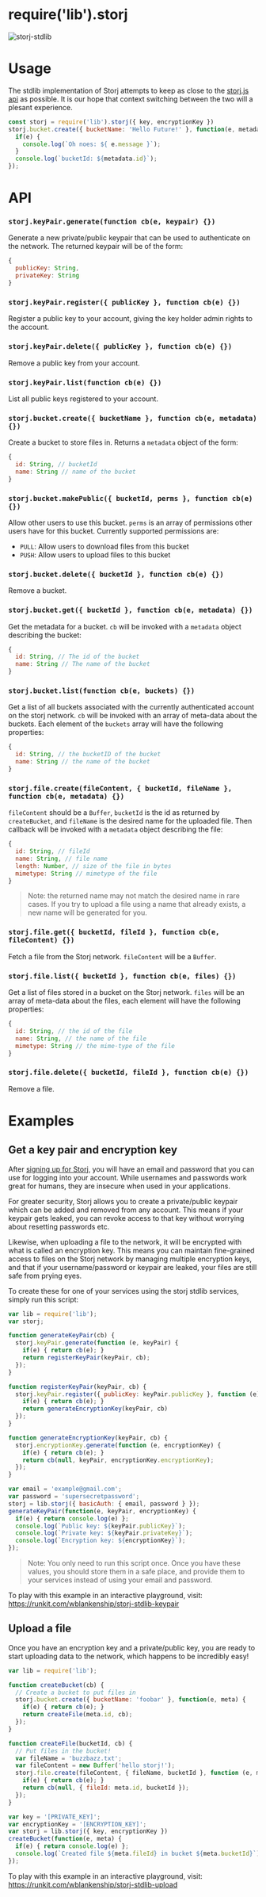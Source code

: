 require('lib').storj
====================

![storj-stdlib](http://i.imgur.com/yVPR6Bi.png)

# Usage

The stdlib implementation of Storj attempts to keep as close to the [storj.js api](https://github.com/storj/storj.js) as possible. It is our hope that context switching between the two will a plesant experience.

```js
const storj = require('lib').storj({ key, encryptionKey })
storj.bucket.create({ bucketName: 'Hello Future!' }, function(e, metadata) {
  if(e) {
    console.log(`Oh noes: ${ e.message }`);
  }
  console.log(`bucketId: ${metadata.id}`);
});
```

# API

### `storj.keyPair.generate(function cb(e, keypair) {})`

Generate a new private/public keypair that can be used to authenticate on the network. The returned keypair will be of the form:

```js
{
  publicKey: String,
  privateKey: String
}
```

### `storj.keyPair.register({ publicKey }, function cb(e) {})`

Register a public key to your account, giving the key holder admin rights to the account.

### `storj.keyPair.delete({ publicKey }, function cb(e) {})`

Remove a public key from your account.

### `storj.keyPair.list(function cb(e) {})`

List all public keys registered to your account.

### `storj.bucket.create({ bucketName }, function cb(e, metadata) {})`

Create a bucket to store files in. Returns a `metadata` object of the form:

```js
{
  id: String, // bucketId
  name: String // name of the bucket
}
```

### `storj.bucket.makePublic({ bucketId, perms }, function cb(e) {})`

Allow other users to use this bucket. `perms` is an array of permissions other users have for this bucket. Currently supported permissions are:

* `PULL`: Allow users to download files from this bucket
* `PUSH`: Allow users to upload files to this bucket

### `storj.bucket.delete({ bucketId }, function cb(e) {})`

Remove a bucket.

### `storj.bucket.get({ bucketId }, function cb(e, metadata) {})`

Get the metadata for a bucket. `cb` will be invoked with a `metadata` object describing the bucket:

```js
{
  id: String, // The id of the bucket
  name: String // The name of the bucket
}
```

### `storj.bucket.list(function cb(e, buckets) {})`

Get a list of all buckets associated with the currently authenticated account on the storj network. `cb` will be invoked with an array of meta-data about the buckets. Each element of the `buckets` array will have the following properties:

```js
{
  id: String, // the bucketID of the bucket
  name: String // the name of the bucket
}
```

### `storj.file.create(fileContent, { bucketId, fileName }, function cb(e, metadata) {})`

`fileContent` should be a `Buffer`, `bucketId` is the id as returned by `createBucket`, and `fileName` is the desired name for the uploaded file. Then callback will be invoked with a `metadata` object describing the file:

```js
{
  id: String, // fileId
  name: String, // file name
  length: Number, // size of the file in bytes
  mimetype: String // mimetype of the file
}
```

> Note: the returned name may not match the desired name in rare cases. If you try to upload a file using a name that already exists, a new name will be generated for you.

### `storj.file.get({ bucketId, fileId }, function cb(e, fileContent) {})`

Fetch a file from the Storj network. `fileContent` will be a `Buffer`.

### `storj.file.list({ bucketId }, function cb(e, files) {})`

Get a list of files stored in a bucket on the Storj network. `files` will be an array of meta-data about the files, each element will have the following properties:

```js
{
  id: String, // the id of the file
  name: String, // the name of the file
  mimetype: String // the mime-type of the file
}
```

### `storj.file.delete({ bucketId, fileId }, function cb(e) {})`

Remove a file.

# Examples

## Get a key pair and encryption key

After [signing up for Storj](https://app.storj.io/#/signup), you will have an email and password that you can use for logging into your account. While usernames and passwords work great for humans, they are insecure when used in your applications.

For greater security, Storj allows you to create a private/public keypair which can be added and removed from any account. This means if your keypair gets leaked, you can revoke access to that key without worrying about resetting passwords etc.

Likewise, when uploading a file to the network, it will be encrypted with what is called an encryption key. This means you can maintain fine-grained access to files on the Storj network by managing multiple encryption keys, and that if your username/password or keypair are leaked, your files are still safe from prying eyes.

To create these for one of your services using the storj stdlib services, simply run this script:

```js
var lib = require('lib');
var storj;

function generateKeyPair(cb) {
  storj.keyPair.generate(function (e, keyPair) {
    if(e) { return cb(e); }
    return registerKeyPair(keyPair, cb);
  });
}

function registerKeyPair(keyPair, cb) {
  storj.keyPair.register({ publicKey: keyPair.publicKey }, function (e) {
    if(e) { return cb(e); }
    return generateEncryptionKey(keyPair, cb)
  });
}

function generateEncryptionKey(keyPair, cb) {
  storj.encryptionKey.generate(function (e, encryptionKey) {
    if(e) { return cb(e); }
    return cb(null, keyPair, encryptionKey.encryptionKey);
  });
}

var email = 'example@gmail.com';
var password = 'supersecretpassword';
storj = lib.storj({ basicAuth: { email, password } });
generateKeyPair(function(e, keyPair, encryptionKey) {
  if(e) { return console.log(e) };
  console.log(`Public key: ${keyPair.publicKey}`);
  console.log(`Private key: ${keyPair.privateKey}`);
  console.log(`Encryption key: ${encryptionKey}`);
});
```

> Note: You only need to run this script once. Once you have these values, you should store them in a safe place, and provide them to your services instead of using your email and password.

To play with this example in an interactive playground, visit: https://runkit.com/wblankenship/storj-stdlib-keypair

## Upload a file

Once you have an encryption key and a private/public key, you are ready to start uploading data to the network, which happens to be incredibly easy!

```js
var lib = require('lib');

function createBucket(cb) {
  // Create a bucket to put files in
  storj.bucket.create({ bucketName: 'foobar' }, function(e, meta) {
    if(e) { return cb(e); }
    return createFile(meta.id, cb);
  });
}

function createFile(bucketId, cb) {
  // Put files in the bucket!
  var fileName = 'buzzbazz.txt';
  var fileContent = new Buffer('hello storj!');
  storj.file.create(fileContent, { fileName, bucketId }, function (e, meta) {
    if(e) { return cb(e); }
    return cb(null, { fileId: meta.id, bucketId });
  });
}

var key = '[PRIVATE_KEY]';
var encryptionKey = '[ENCRYPTION_KEY]';
var storj = lib.storj({ key, encryptionKey })
createBucket(function(e, meta) {
  if(e) { return console.log(e) };
  console.log(`Created file ${meta.fileId} in bucket ${meta.bucketId}`);
});
```

To play with this example in an interactive playground, visit: https://runkit.com/wblankenship/storj-stdlib-upload
